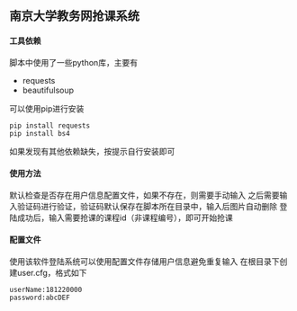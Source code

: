 ## 南京大学教务网抢课系统

#### 工具依赖
脚本中使用了一些python库，主要有
- requests
- beautifulsoup

可以使用pip进行安装
```
pip install requests
pip install bs4
```
如果发现有其他依赖缺失，按提示自行安装即可

#### 使用方法
默认检查是否存在用户信息配置文件，如果不存在，则需要手动输入
之后需要输入验证码进行验证，验证码默认保存在脚本所在目录中，输入后图片自动删除
登陆成功后，输入需要抢课的课程id（非课程编号），即可开始抢课

#### 配置文件
使用该软件登陆系统可以使用配置文件存储用户信息避免重复输入
在根目录下创建user.cfg，格式如下
```
userName:181220000
password:abcDEF
```
